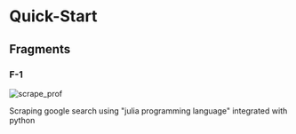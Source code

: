 # Quick-Start

## Fragments

### F-1

![scrape_prof](https://user-images.githubusercontent.com/91089468/139387879-2f4db583-17a3-4840-a854-b0ee6bd1bbf2.png)

Scraping google search using "julia programming language" integrated with python

